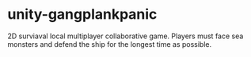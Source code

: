 # unity-gangplankpanic
2D surviaval local multiplayer collaborative game. Players must face sea monsters and defend the ship for the longest time as possible.

